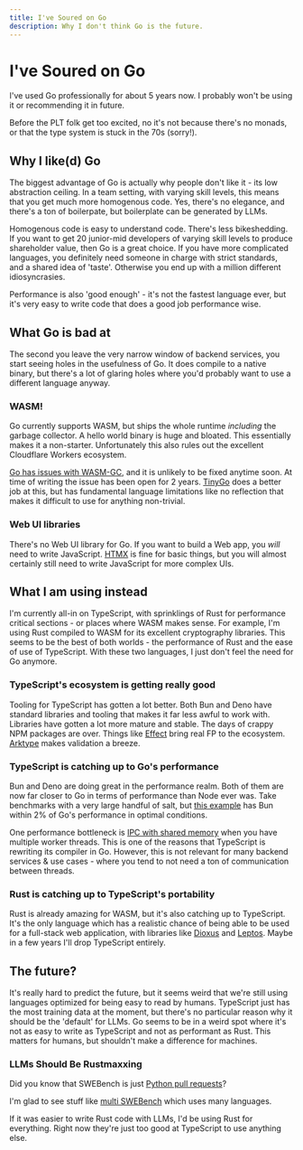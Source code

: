 ```yaml
---
title: I've Soured on Go
description: Why I don't think Go is the future.
---
```


# I've Soured on Go

I've used Go professionally for about 5 years now. I probably won't be using it or recommending it in future.

Before the PLT folk get too excited, no it's not because there's no monads, or that the type system is stuck in the 70s (sorry!).

## Why I like(d) Go

The biggest advantage of Go is actually why people don't like it - its low abstraction ceiling. In a team setting, with varying skill levels, this means that you get much more homogenous code. Yes, there's no elegance, and there's a ton of boilerpate, but boilerplate can be generated by LLMs.

Homogenous code is easy to understand code. There's less bikeshedding. If you want to get 20 junior-mid developers of varying skill levels to produce shareholder value, then Go is a great choice. If you have more complicated languages, you definitely need someone in charge with strict standards, and a shared idea of 'taste'. Otherwise you end up with a million different idiosyncrasies.

Performance is also 'good enough' - it's not the fastest language ever, but it's very easy to write code that does a good job performance wise.

## What Go is bad at

The second you leave the very narrow window of backend services, you start seeing holes in the usefulness of Go. It does compile to a native binary, but there's a lot of glaring holes where you'd probably want to use a different language anyway.

### WASM!

Go currently supports WASM, but ships the whole runtime *including* the garbage collector. A hello world binary is huge and bloated. This essentially makes it a non-starter. Unfortunately this also rules out the excellent Cloudflare Workers ecosystem.

[Go has issues with WASM-GC](https://github.com/golang/go/issues/63904), and it is unlikely to be fixed anytime soon. At time of writing the issue has been open for 2 years. [TinyGo](https://tinygo.org/) does a better job at this, but has fundamental language limitations like no reflection that makes it difficult to use for anything non-trivial.

### Web UI libraries

There's no Web UI library for Go. If you want to build a Web app, you *will* need to write JavaScript. [HTMX](https://htmx.org/) is fine for basic things, but you will almost certainly still need to write JavaScript for more complex UIs.

## What I am using instead

I'm currently all-in on TypeScript, with sprinklings of Rust for performance critical sections - or places where WASM makes sense. For example, I'm using Rust compiled to WASM for its excellent cryptography libraries. This seems to be the best of both worlds - the performance of Rust and the ease of use of TypeScript. With these two languages, I just don't feel the need for Go anymore.

### TypeScript's ecosystem is getting really good

Tooling for TypeScript has gotten a lot better. Both Bun and Deno have standard libraries and tooling that makes it far less awful to work with. Libraries have gotten a lot more mature and stable. The days of crappy NPM packages are over. Things like [Effect](https://effect.website/) bring real FP to the ecosystem. [Arktype](https://arktype.io/) makes validation a breeze.

### TypeScript is catching up to Go's performance

Bun and Deno are doing great in the performance realm. Both of them are now far closer to Go in terms of performance than Node ever was. Take benchmarks with a very large handful of salt, but [this example](https://github.com/ricardonunez-io/queue-benchmarks) has Bun within 2% of Go's performance in optimal conditions.

One performance bottleneck is [IPC with shared memory](https://github.com/WICG/proposals/issues/170) when you have multiple worker threads. This is one of the reasons that TypeScript is rewriting its compiler in Go. However, this is not relevant for many backend services & use cases - where you tend to not need a ton of communication between threads.

### Rust is catching up to TypeScript's portability

Rust is already amazing for WASM, but it's also catching up to TypeScript. It's the only language which has a realistic chance of being able to be used for a full-stack web application, with libraries like [Dioxus](https://dioxuslabs.com/) and [Leptos](https://leptos.dev/). Maybe in a few years I'll drop TypeScript entirely.

## The future?

It's really hard to predict the future, but it seems weird that we're still using languages optimized for being easy to read by humans. TypeScript just has the most training data at the moment, but there's no particular reason why it should be the 'default' for LLMs. Go seems to be in a weird spot where it's not as easy to write as TypeScript and not as performant as Rust. This matters for humans, but shouldn't make a difference for machines.

### LLMs Should Be Rustmaxxing

Did you know that SWEBench is just [Python pull requests](https://arxiv.org/abs/2310.06770)?

I'm glad to see stuff like [multi SWEBench](https://github.com/multi-swe-bench/multi-swe-bench) which uses many languages.

If it was easier to write Rust code with LLMs, I'd be using Rust for everything. Right now they're just too good at TypeScript to use anything else.
